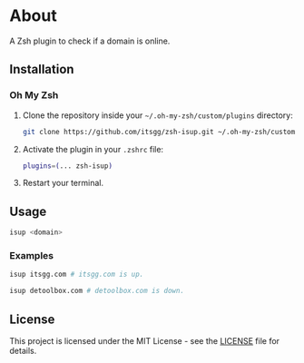 # About

A Zsh plugin to check if a domain is online.

## Installation

### Oh My Zsh

1. Clone the repository inside your `~/.oh-my-zsh/custom/plugins` directory:

    ```sh
    git clone https://github.com/itsgg/zsh-isup.git ~/.oh-my-zsh/custom/plugins/zsh-isup
    ```

2. Activate the plugin in your `.zshrc` file:

    ```sh
    plugins=(... zsh-isup)
    ```

3. Restart your terminal.

## Usage

```sh
isup <domain>
```

### Examples

```sh
isup itsgg.com # itsgg.com is up.
```

```sh
isup detoolbox.com # detoolbox.com is down.
```

## License

This project is licensed under the MIT License - see the [LICENSE](LICENSE) file for details.
